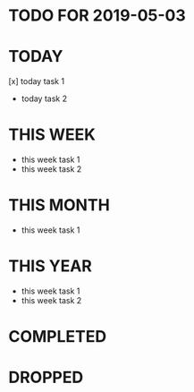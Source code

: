 # TODO FOR 2019-05-03

# TODAY
[x] today task 1
- today task 2

# THIS WEEK
- this week task 1
- this week task 2

# THIS MONTH
- this week task 1

# THIS YEAR
- this week task 1
- this week task 2

# COMPLETED

# DROPPED

